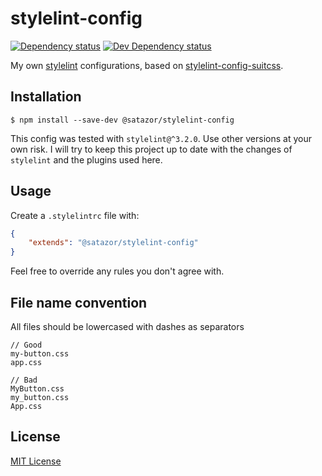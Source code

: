 # stylelint-config

[![Dependency status][david-dm-image]][david-dm-url] [![Dev Dependency status][david-dm-dev-image]][david-dm-dev-url]

[david-dm-url]:https://david-dm.org/satazor/stylelint-config
[david-dm-image]:https://img.shields.io/david/satazor/stylelint-config.svg
[david-dm-dev-url]:https://david-dm.org/satazor/stylelint-config?type=dev
[david-dm-dev-image]:https://img.shields.io/david/dev/satazor/stylelint-config.svg

My own [stylelint](http://stylelint.io/) configurations, based on [stylelint-config-suitcss](https://github.com/stylelint/stylelint-config-suitcss).


## Installation

`$ npm install --save-dev @satazor/stylelint-config`

This config was tested with `stylelint@^3.2.0`. Use other versions at your own risk. I will try to keep this project up to date with the changes of `stylelint` and the plugins used here.


## Usage

Create a `.stylelintrc` file with:

```json
{
    "extends": "@satazor/stylelint-config"
}
```

Feel free to override any rules you don't agree with.


## File name convention

All files should be lowercased with dashes as separators

```
// Good
my-button.css
app.css

// Bad
MyButton.css
my_button.css
App.css
```


## License

[MIT License](http://opensource.org/licenses/MIT)
